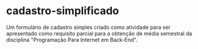 # cadastro-simplificado
Um formulário de cadastro simples criado como atividade para ser apresentado como requisito parcial para a obtenção de média semestral da disciplina "Programação Para Internet em Back-End".
